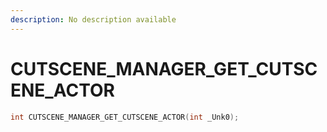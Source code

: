 ```yaml
---
description: No description available 
---
```


# CUTSCENE_MANAGER_GET_CUTSCENE_ACTOR

```cpp
int CUTSCENE_MANAGER_GET_CUTSCENE_ACTOR(int _Unk0);
```